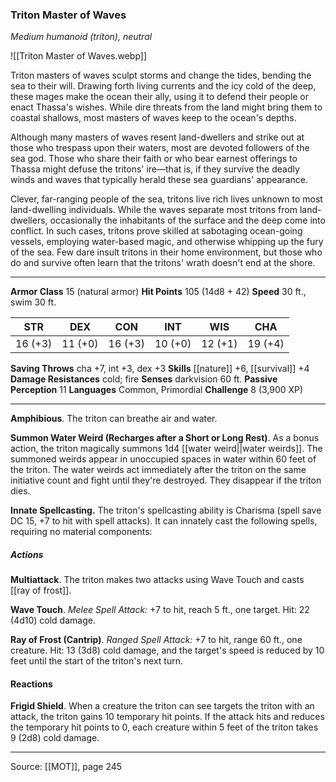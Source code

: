 ### Triton Master of Waves
_Medium humanoid (triton), neutral_

![[Triton Master of Waves.webp]]

Triton masters of waves sculpt storms and change the tides, bending the sea to their will. Drawing forth living currents and the icy cold of the deep, these mages make the ocean their ally, using it to defend their people or enact Thassa's wishes. While dire threats from the land might bring them to coastal shallows, most masters of waves keep to the ocean's depths.

Although many masters of waves resent land-dwellers and strike out at those who trespass upon their waters, most are devoted followers of the sea god. Those who share their faith or who bear earnest offerings to Thassa might defuse the tritons' ire—that is, if they survive the deadly winds and waves that typically herald these sea guardians' appearance.

Clever, far-ranging people of the sea, tritons live rich lives unknown to most land-dwelling individuals. While the waves separate most tritons from land-dwellers, occasionally the inhabitants of the surface and the deep come into conflict. In such cases, tritons prove skilled at sabotaging ocean-going vessels, employing water-based magic, and otherwise whipping up the fury of the sea. Few dare insult tritons in their home environment, but those who do and survive often learn that the tritons' wrath doesn't end at the shore.




---

**Armor Class** 15 (natural armor)
**Hit Points** 105 (14d8 + 42)
**Speed** 30 ft., swim 30 ft.

| STR     | DEX     | CON     | INT     | WIS     | CHA     |
|---------|---------|---------|---------|---------|---------|
| 16 (+3) | 11 (+0) | 16 (+3) | 10 (+0) | 12 (+1) | 19 (+4) |

**Saving Throws** cha +7, int +3, dex +3
**Skills** [[nature]] +6, [[survival]] +4
**Damage Resistances** cold; fire
**Senses** darkvision 60 ft.
**Passive Perception** 11
**Languages** Common, Primordial
**Challenge** 8 (3,900 XP)

---

**Amphibious**. The triton can breathe air and water.

**Summon Water Weird (Recharges after a Short or Long Rest)**. As a bonus action, the triton magically summons 1d4 [[water weird||water weirds]]. The summoned weirds appear in unoccupied spaces in water within 60 feet of the triton. The water weirds act immediately after the triton on the same initiative count and fight until they're destroyed. They disappear if the triton dies.

**Innate Spellcasting.** The triton's spellcasting ability is Charisma (spell save DC 15, +7 to hit with spell attacks). It can innately cast the following spells, requiring no material components:

##### Actions
**Multiattack**. The triton makes two attacks using Wave Touch and casts [[ray of frost]].

**Wave Touch**. _Melee Spell Attack:_ +7 to hit, reach 5 ft., one target. Hit: 22 (4d10) cold damage.

**Ray of Frost (Cantrip)**. _Ranged Spell Attack:_ +7 to hit, range 60 ft., one creature. Hit: 13 (3d8) cold damage, and the target's speed is reduced by 10 feet until the start of the triton's next turn.

#### Reactions
**Frigid Shield**. When a creature the triton can see targets the triton with an attack, the triton gains 10 temporary hit points. If the attack hits and reduces the temporary hit points to 0, each creature within 5 feet of the triton takes 9 (2d8) cold damage.


---

Source: [[MOT]], page 245